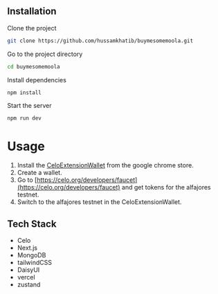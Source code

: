## Installation

Clone the project

```bash
git clone https://github.com/hussamkhatib/buymesomemoola.git
```

Go to the project directory

```bash
cd buymesomemoola
```

Install dependencies

```bash
npm install
```

Start the server

```bash
npm run dev
```

# Usage

1. Install the [CeloExtensionWallet](https://chrome.google.com/webstore/detail/celoextensionwallet/kkilomkmpmkbdnfelcpgckmpcaemjcdh?hl=en) from the google chrome store.
2. Create a wallet.
3. Go to [https://celo.org/developers/faucet](https://celo.org/developers/faucet) and get tokens for the alfajores testnet.
4. Switch to the alfajores testnet in the CeloExtensionWallet.

## Tech Stack

- Celo
- Next.js
- MongoDB
- tailwindCSS
- DaisyUI
- vercel
- zustand
